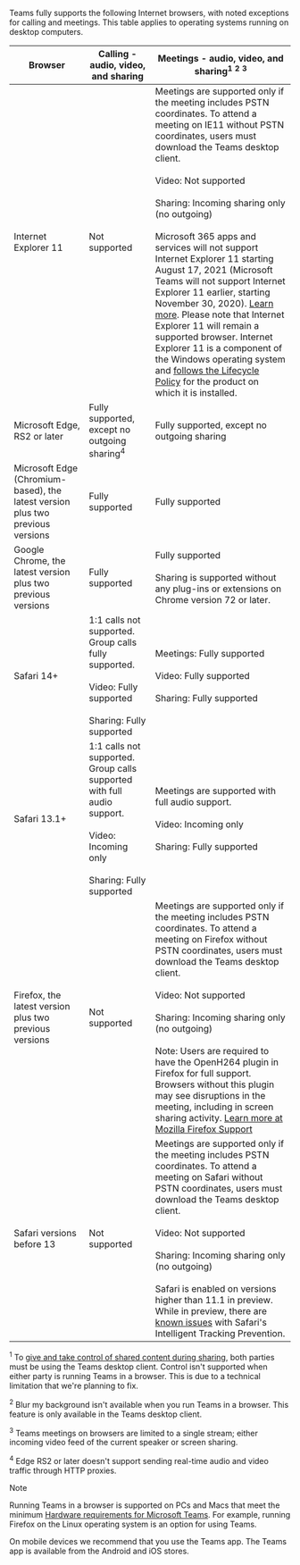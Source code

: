 Teams fully supports the following Internet browsers, with noted exceptions for calling and meetings. This table applies to operating systems running on desktop computers. 


|Browser  |Calling - audio, video, and sharing  |Meetings - audio, video, and sharing<sup>1</sup> <sup>2</sup> <sup>3</sup>  |
|---------|---------|---------|
|Internet Explorer 11     |Not supported         |Meetings are supported only if the meeting includes PSTN coordinates. To attend a meeting on IE11 without PSTN coordinates, users must download the Teams desktop client.<br><br>Video: Not supported<br><br>Sharing: Incoming sharing only (no outgoing)  <br><br> Microsoft 365 apps and services will not support Internet Explorer 11 starting August 17, 2021 (Microsoft Teams will not support Internet Explorer 11 earlier, starting November 30, 2020). [Learn more](https://www.microsoft.com/edge/business). Please note that Internet Explorer 11 will remain a supported browser. Internet Explorer 11 is a component of the Windows operating system and [follows the Lifecycle Policy](/lifecycle/faq/internet-explorer-microsoft-edge) for the product on which it is installed.    |
|Microsoft Edge, RS2 or later     |Fully supported, except no outgoing sharing<sup>4</sup>         |Fully supported, except no outgoing sharing         |
|Microsoft Edge (Chromium-based), the latest version plus two previous versions     | Fully supported    |Fully supported         |
|Google Chrome, the latest version plus two previous versions       |Fully supported |Fully supported <br> <br>Sharing is supported without any plug-ins or extensions on Chrome version 72 or later.       |
|Safari 14+     |1:1 calls not supported. Group calls fully supported.<br><br>Video: Fully supported<br><br>Sharing: Fully supported         |Meetings: Fully supported<br><br>Video: Fully supported<br><br>Sharing: Fully supported     |
|Safari 13.1+     |1:1 calls not supported. Group calls supported with full audio support.<br><br>Video: Incoming only<br><br>Sharing: Fully supported         |Meetings are supported with full audio support.<br><br>Video: Incoming only<br><br>Sharing: Fully supported     |
|Firefox, the latest version plus two previous versions     |Not supported         |Meetings are supported only if the meeting includes PSTN coordinates. To attend a meeting on Firefox without PSTN coordinates, users must download the Teams desktop client.<br><br>Video: Not supported<br><br>Sharing: Incoming sharing only (no outgoing)<br><br>Note: Users are required to have the OpenH264 plugin in Firefox for full support. Browsers without this plugin may see disruptions in the meeting, including in screen sharing activity. [Learn more at Mozilla Firefox Support](https://support.mozilla.org/kb/open-h264-plugin-firefox)      |
|Safari versions before 13     | Not supported        |Meetings are supported only if the meeting includes PSTN coordinates. To attend a meeting on Safari without PSTN coordinates, users must download the Teams desktop client.<br><br>Video: Not supported<br><br>Sharing: Incoming sharing only (no outgoing)<br><br>Safari is enabled on versions higher than 11.1 in preview. While in preview, there are [known issues](https://support.office.com/article/safari-browser-support-1aac0a7c-35a8-42c1-a7df-f674afe234df) with Safari's Intelligent Tracking Prevention.      |

<sup>1</sup> To [give and take control of shared content during sharing](../meeting-policies-content-sharing.md#allow-a-participant-to-give-or-request-control), both parties must be using the Teams desktop client. Control isn't supported when either party is running Teams in a browser. This is due to a technical limitation that we're planning to fix.

<sup>2</sup> Blur my background isn't available when you run Teams in a browser. This feature is only available in the Teams desktop client.

<sup>3</sup> Teams meetings on browsers are limited to a single stream; either incoming video feed of the current speaker or screen sharing.

<sup>4</sup> Edge RS2 or later doesn't support sending real-time audio and video traffic through HTTP proxies.

> [!NOTE]
> Running Teams in a browser is supported on PCs and Macs that meet the minimum [Hardware requirements for Microsoft Teams](../hardware-requirements-for-the-teams-app.md). For example, running Firefox on the Linux operating system is an option for using Teams.
>
> On mobile devices we recommend that you use the Teams app. The Teams app is available from the Android and iOS stores.
